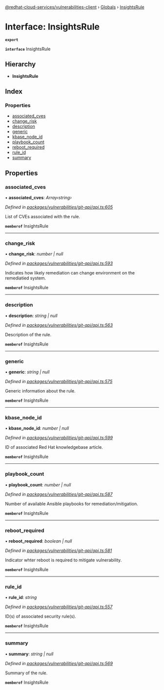 [@redhat-cloud-services/vulnerabilities-client](../README.md) › [Globals](../globals.md) › [InsightsRule](insightsrule.md)

# Interface: InsightsRule

**`export`** 

**`interface`** InsightsRule

## Hierarchy

* **InsightsRule**

## Index

### Properties

* [associated_cves](insightsrule.md#associated_cves)
* [change_risk](insightsrule.md#change_risk)
* [description](insightsrule.md#description)
* [generic](insightsrule.md#generic)
* [kbase_node_id](insightsrule.md#kbase_node_id)
* [playbook_count](insightsrule.md#playbook_count)
* [reboot_required](insightsrule.md#reboot_required)
* [rule_id](insightsrule.md#rule_id)
* [summary](insightsrule.md#summary)

## Properties

###  associated_cves

• **associated_cves**: *Array‹string›*

*Defined in [packages/vulnerabilities/git-api/api.ts:605](https://github.com/RedHatInsights/javascript-clients/blob/master/packages/vulnerabilities/git-api/api.ts#L605)*

List of CVEs associated with the rule.

**`memberof`** InsightsRule

___

###  change_risk

• **change_risk**: *number | null*

*Defined in [packages/vulnerabilities/git-api/api.ts:593](https://github.com/RedHatInsights/javascript-clients/blob/master/packages/vulnerabilities/git-api/api.ts#L593)*

Indicates how likely remediation can change environment on the remediatied system.

**`memberof`** InsightsRule

___

###  description

• **description**: *string | null*

*Defined in [packages/vulnerabilities/git-api/api.ts:563](https://github.com/RedHatInsights/javascript-clients/blob/master/packages/vulnerabilities/git-api/api.ts#L563)*

Description of the rule.

**`memberof`** InsightsRule

___

###  generic

• **generic**: *string | null*

*Defined in [packages/vulnerabilities/git-api/api.ts:575](https://github.com/RedHatInsights/javascript-clients/blob/master/packages/vulnerabilities/git-api/api.ts#L575)*

Generic information about the rule.

**`memberof`** InsightsRule

___

###  kbase_node_id

• **kbase_node_id**: *number | null*

*Defined in [packages/vulnerabilities/git-api/api.ts:599](https://github.com/RedHatInsights/javascript-clients/blob/master/packages/vulnerabilities/git-api/api.ts#L599)*

ID of associated Red Hat knowledgebase article.

**`memberof`** InsightsRule

___

###  playbook_count

• **playbook_count**: *number | null*

*Defined in [packages/vulnerabilities/git-api/api.ts:587](https://github.com/RedHatInsights/javascript-clients/blob/master/packages/vulnerabilities/git-api/api.ts#L587)*

Number of available Ansible playbooks for remediation/mitigation.

**`memberof`** InsightsRule

___

###  reboot_required

• **reboot_required**: *boolean | null*

*Defined in [packages/vulnerabilities/git-api/api.ts:581](https://github.com/RedHatInsights/javascript-clients/blob/master/packages/vulnerabilities/git-api/api.ts#L581)*

Indicator whter reboot is required to mitigate vulnerability.

**`memberof`** InsightsRule

___

###  rule_id

• **rule_id**: *string*

*Defined in [packages/vulnerabilities/git-api/api.ts:557](https://github.com/RedHatInsights/javascript-clients/blob/master/packages/vulnerabilities/git-api/api.ts#L557)*

ID(s) of associated security rule(s).

**`memberof`** InsightsRule

___

###  summary

• **summary**: *string | null*

*Defined in [packages/vulnerabilities/git-api/api.ts:569](https://github.com/RedHatInsights/javascript-clients/blob/master/packages/vulnerabilities/git-api/api.ts#L569)*

Summary of the rule.

**`memberof`** InsightsRule

